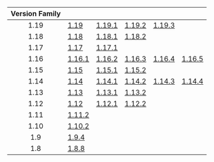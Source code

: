 | Version Family | | | | | |
|:---:|---|---|---|---|---|
| 1.19 | [1.19](https://github.com/BaldGang/spigot-build/releases/download/20230119/spigot-1.19.jar) | [1.19.1](https://github.com/BaldGang/spigot-build/releases/download/20230119/spigot-1.19.1.jar) | [1.19.2](https://github.com/BaldGang/spigot-build/releases/download/20230119/spigot-1.19.2.jar) | [1.19.3](https://github.com/BaldGang/spigot-build/releases/download/20230119/spigot-1.19.3.jar) | |
| 1.18 | [1.18](https://github.com/BaldGang/spigot-build/releases/download/20230119/spigot-1.18.jar) | [1.18.1](https://github.com/BaldGang/spigot-build/releases/download/20230119/spigot-1.18.1.jar) | [1.18.2](https://github.com/BaldGang/spigot-build/releases/download/20230119/spigot-1.18.2.jar) | | |
| 1.17 | [1.17](https://github.com/BaldGang/spigot-build/releases/download/20230119/spigot-1.17.jar) | [1.17.1](https://github.com/BaldGang/spigot-build/releases/download/20230119/spigot-1.17.1.jar) | | | |
| 1.16 | [1.16.1](https://github.com/BaldGang/spigot-build/releases/download/20230119/spigot-1.16.1.jar) | [1.16.2](https://github.com/BaldGang/spigot-build/releases/download/20230119/spigot-1.16.2.jar) | [1.16.3](https://github.com/BaldGang/spigot-build/releases/download/20230119/spigot-1.16.3.jar) | [1.16.4](https://github.com/BaldGang/spigot-build/releases/download/20230119/spigot-1.16.4.jar) | [1.16.5](https://github.com/BaldGang/spigot-build/releases/download/20230119/spigot-1.16.5.jar) |
| 1.15 | [1.15](https://github.com/BaldGang/spigot-build/releases/download/20230119/spigot-1.15.jar) | [1.15.1](https://github.com/BaldGang/spigot-build/releases/download/20230119/spigot-1.15.1.jar) | [1.15.2](https://github.com/BaldGang/spigot-build/releases/download/20230119/spigot-1.15.2.jar) | | |
| 1.14 | [1.14](https://github.com/BaldGang/spigot-build/releases/download/20230119/spigot-1.14.jar) | [1.14.1](https://github.com/BaldGang/spigot-build/releases/download/20230119/spigot-1.14.1.jar) | [1.14.2](https://github.com/BaldGang/spigot-build/releases/download/20230119/spigot-1.14.2.jar) | [1.14.3](https://github.com/BaldGang/spigot-build/releases/download/20230119/spigot-1.14.3.jar) | [1.14.4](https://github.com/BaldGang/spigot-build/releases/download/20230119/spigot-1.14.4.jar) |
| 1.13 | [1.13](https://github.com/BaldGang/spigot-build/releases/download/20230119/spigot-1.13.jar) | [1.13.1](https://github.com/BaldGang/spigot-build/releases/download/20230119/spigot-1.13.1.jar) | [1.13.2](https://github.com/BaldGang/spigot-build/releases/download/20230119/spigot-1.13.2.jar) | | |
| 1.12 | [1.12](https://github.com/BaldGang/spigot-build/releases/download/20230119/spigot-1.12.jar) | [1.12.1](https://github.com/BaldGang/spigot-build/releases/download/20230119/spigot-1.12.1.jar) | [1.12.2](https://github.com/BaldGang/spigot-build/releases/download/20230119/spigot-1.12.2.jar) | | |
| 1.11 | [1.11.2](https://github.com/BaldGang/spigot-build/releases/download/20230119/spigot-1.11.2.jar) | | | | |
| 1.10 | [1.10.2](https://github.com/BaldGang/spigot-build/releases/download/20230119/spigot-1.10.2.jar) | | | | |
| 1.9 | [1.9.4](https://github.com/BaldGang/spigot-build/releases/download/20230119/spigot-1.9.4.jar) | | | | |
| 1.8 | [1.8.8](https://github.com/BaldGang/spigot-build/releases/download/20230119/spigot-1.8.8.jar) | | | | |
